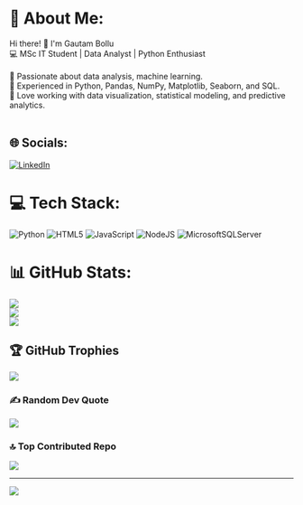 # 💫 About Me:
Hi there! 👋 I'm Gautam Bollu<br>💻 MSc IT Student | Data Analyst | Python Enthusiast<br><br>🔹 Passionate about data analysis, machine learning.<br>🔹 Experienced in Python, Pandas, NumPy, Matplotlib, Seaborn, and SQL.<br>🔹 Love working with data visualization, statistical modeling, and predictive analytics.<br><br>


## 🌐 Socials:
[![LinkedIn](https://img.shields.io/badge/LinkedIn-%230077B5.svg?logo=linkedin&logoColor=white)](https://linkedin.com/in/https://www.linkedin.com/in/gautam-bollu-b35b3b212?utm_source=share&utm_campaign=share_via&utm_content=profile&utm_medium=android_app) 

# 💻 Tech Stack:
![Python](https://img.shields.io/badge/python-3670A0?style=for-the-badge&logo=python&logoColor=ffdd54) ![HTML5](https://img.shields.io/badge/html5-%23E34F26.svg?style=for-the-badge&logo=html5&logoColor=white) ![JavaScript](https://img.shields.io/badge/javascript-%23323330.svg?style=for-the-badge&logo=javascript&logoColor=%23F7DF1E) ![NodeJS](https://img.shields.io/badge/node.js-6DA55F?style=for-the-badge&logo=node.js&logoColor=white) ![MicrosoftSQLServer](https://img.shields.io/badge/Microsoft%20SQL%20Server-CC2927?style=for-the-badge&logo=microsoft%20sql%20server&logoColor=white)
# 📊 GitHub Stats:
![](https://github-readme-stats.vercel.app/api?username=Gautam258&theme=dark&hide_border=false&include_all_commits=false&count_private=false)<br/>
![](https://nirzak-streak-stats.vercel.app/?user=Gautam258&theme=dark&hide_border=false)<br/>
![](https://github-readme-stats.vercel.app/api/top-langs/?username=Gautam258&theme=dark&hide_border=false&include_all_commits=false&count_private=false&layout=compact)

## 🏆 GitHub Trophies
![](https://github-profile-trophy.vercel.app/?username=Gautam258&theme=radical&no-frame=false&no-bg=true&margin-w=4)

### ✍️ Random Dev Quote
![](https://quotes-github-readme.vercel.app/api?type=horizontal&theme=radical)

### 🔝 Top Contributed Repo
![](https://github-contributor-stats.vercel.app/api?username=Gautam258&limit=5&theme=dark&combine_all_yearly_contributions=true)

---
[![](https://visitcount.itsvg.in/api?id=Gautam258&icon=0&color=0)](https://visitcount.itsvg.in)

<!-- Proudly created with GPRM ( https://gprm.itsvg.in ) -->
